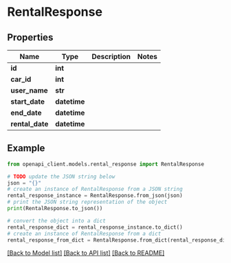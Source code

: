 # RentalResponse


## Properties

Name | Type | Description | Notes
------------ | ------------- | ------------- | -------------
**id** | **int** |  | 
**car_id** | **int** |  | 
**user_name** | **str** |  | 
**start_date** | **datetime** |  | 
**end_date** | **datetime** |  | 
**rental_date** | **datetime** |  | 

## Example

```python
from openapi_client.models.rental_response import RentalResponse

# TODO update the JSON string below
json = "{}"
# create an instance of RentalResponse from a JSON string
rental_response_instance = RentalResponse.from_json(json)
# print the JSON string representation of the object
print(RentalResponse.to_json())

# convert the object into a dict
rental_response_dict = rental_response_instance.to_dict()
# create an instance of RentalResponse from a dict
rental_response_from_dict = RentalResponse.from_dict(rental_response_dict)
```
[[Back to Model list]](../README.md#documentation-for-models) [[Back to API list]](../README.md#documentation-for-api-endpoints) [[Back to README]](../README.md)


